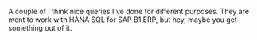 A couple of I think nice queries I've done for different purposes. They are ment to work with HANA SQL for SAP B1 ERP, but hey, maybe you get something out of it.
